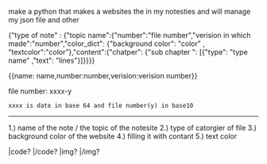 make a python that makes a websites the in my notesties and will manage my json file and other



{"type of note" : {"topic name":{"number":"file number","verision in which made":"number","color_dict": {"background color": "color" , "textcolor":"color"},"content":{"chatper": {"sub chapter ": [{"type": "type name" ,"text": "lines"}]}}}}

{{name: name,number:number,verision:verision number}}

file number:
    xxxx-y
    
    xxxx is date in base 64 and file number(y) in base10

-------

1.) name of the note / the topic of the notesite
2.) type of catorgier of file
3.) background color of the website
4.) filling it with contant
5.) text color 

|code? |/code?
|img?  |/img?
